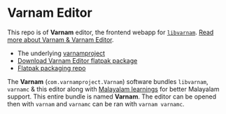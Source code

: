 # Varnam Editor

This repo is of **Varnam** editor, the frontend webapp for [`libvarnam`](http://github.com/varnamproject/libvarnam). [Read more about Varnam & Varnam Editor](https://subinsb.com/varnam).

* The underlying [varnamproject](http://varnamproject.com/)
* [Download Varnam Editor flatpak package](https://github.com/subins2000/varnam/releases)
* [Flatpak packaging repo](https://github.com/subins2000/varnam-flatpak)

The **Varnam** (`com.varnamproject.Varnam`) software bundles `libvarnam`, `varnamc` & this editor along with [Malayalam learnings](http://mirror.rackdc.com/savannah/varnamproject/words/ml.full.tar.gz) for better Malayalam support. This entire bundle is named **Varnam**. The editor can be opened then with `varnam` and `varnamc` can be ran with `varnam varnamc`.
